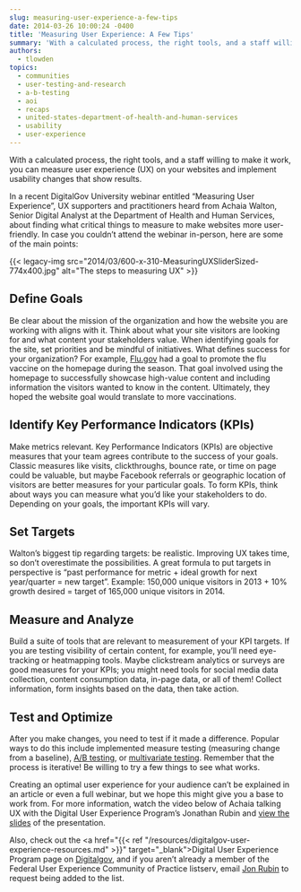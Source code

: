 ```yaml
---
slug: measuring-user-experience-a-few-tips
date: 2014-03-26 10:00:24 -0400
title: 'Measuring User Experience: A Few Tips'
summary: 'With a calculated process, the right tools, and a staff willing to make it work, you can measure user experience (UX) on your websites and implement usability changes that show results. In a recent DigitalGov University webinar entitled &ldquo;Measuring User Experience&rdquo;, UX supporters and practitioners heard from Achaia Walton, Senior Digital Analyst at the Department'
authors:
  - tlowden
topics:
  - communities
  - user-testing-and-research
  - a-b-testing
  - aoi
  - recaps
  - united-states-department-of-health-and-human-services
  - usability
  - user-experience
---
```


With a calculated process, the right tools, and a staff willing to make it work, you can measure user experience (UX) on your websites and implement usability changes that show results.

In a recent DigitalGov University webinar entitled “Measuring User Experience”, UX supporters and practitioners heard from Achaia Walton, Senior Digital Analyst at the Department of Health and Human Services, about finding what critical things to measure to make websites more user-friendly. In case you couldn’t attend the webinar in-person, here are some of the main points:

{{< legacy-img src="2014/03/600-x-310-MeasuringUXSliderSized-774x400.jpg" alt="The steps to measuring UX" >}}

## Define Goals

Be clear about the mission of the organization and how the website you are working with aligns with it. Think about what your site visitors are looking for and what content your stakeholders value. When identifying goals for the site, set priorities and be mindful of initiatives. What defines success for your organization? For example, <a href="http://www.flu.gov/" target="_blank">Flu.gov</a> had a goal to promote the flu vaccine on the homepage during the season. That goal involved using the homepage to successfully showcase high-value content and including information the visitors wanted to know in the content. Ultimately, they hoped the website goal would translate to more vaccinations.

## Identify Key Performance Indicators (KPIs)

Make metrics relevant. Key Performance Indicators (KPIs) are objective measures that your team agrees contribute to the success of your goals. Classic measures like visits, clickthroughs, bounce rate, or time on page could be valuable, but maybe Facebook referrals or geographic location of visitors are better measures for your particular goals. To form KPIs, think about ways you can measure what you’d like your stakeholders to do. Depending on your goals, the important KPIs will vary.

## Set Targets

Walton’s biggest tip regarding targets: be realistic. Improving UX takes time, so don’t overestimate the possibilities. A great formula to put targets in perspective is “past performance for metric + ideal growth for next year/quarter = new target”. Example: 150,000 unique visitors in 2013 + 10% growth desired = target of 165,000 unique visitors in 2014.

## Measure and Analyze

Build a suite of tools that are relevant to measurement of your KPI targets. If you are testing visibility of certain content, for example, you’ll need eye-tracking or heatmapping tools. Maybe clickstream analytics or surveys are good measures for your KPIs; you might need tools for social media data collection, content consumption data, in-page data, or all of them! Collect information, form insights based on the data, then take action.

## Test and Optimize

After you make changes, you need to test if it made a difference. Popular ways to do this include implemented measure testing (measuring change from a baseline), <a href="http://en.wikipedia.org/wiki/A/B_testing" target="_blank">A/B testing</a>, or <a href="http://en.wikipedia.org/wiki/Multivariate_testing" target="_blank">multivariate testing</a>. Remember that the process is iterative! Be willing to try a few things to see what works.

Creating an optimal user experience for your audience can’t be explained in an article or even a full webinar, but we hope this might give you a base to work from. For more information, watch the video below of Achaia talking UX with the Digital User Experience Program’s Jonathan Rubin and <a href="http://bit.ly/uxmeasuredeck" target="_blank">view the slides</a> of the presentation.

Also, check out the <a href="{{< ref "/resources/digitalgov-user-experience-resources.md" >}}" target="_blank">Digital User Experience Program page</a> on <a href="http://digitalgov.gov" target="_blank">Digitalgov</a>, and if you aren’t already a member of the Federal User Experience Community of Practice listserv, email [Jon Rubin](mailto:jonathan.rubin@cfpb.gov) to request being added to the list.

